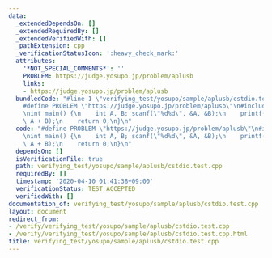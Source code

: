 ```yaml
---
data:
  _extendedDependsOn: []
  _extendedRequiredBy: []
  _extendedVerifiedWith: []
  _pathExtension: cpp
  _verificationStatusIcon: ':heavy_check_mark:'
  attributes:
    '*NOT_SPECIAL_COMMENTS*': ''
    PROBLEM: https://judge.yosupo.jp/problem/aplusb
    links:
    - https://judge.yosupo.jp/problem/aplusb
  bundledCode: "#line 1 \"verifying_test/yosupo/sample/aplusb/cstdio.test.cpp\"\n\
    #define PROBLEM \"https://judge.yosupo.jp/problem/aplusb\"\n#include <cstdio>\n\
    \nint main() {\n    int A, B; scanf(\"%d%d\", &A, &B);\n    printf(\"%d\\n\",\
    \ A + B);\n    return 0;\n}\n"
  code: "#define PROBLEM \"https://judge.yosupo.jp/problem/aplusb\"\n#include <cstdio>\n\
    \nint main() {\n    int A, B; scanf(\"%d%d\", &A, &B);\n    printf(\"%d\\n\",\
    \ A + B);\n    return 0;\n}\n"
  dependsOn: []
  isVerificationFile: true
  path: verifying_test/yosupo/sample/aplusb/cstdio.test.cpp
  requiredBy: []
  timestamp: '2020-04-10 01:41:38+09:00'
  verificationStatus: TEST_ACCEPTED
  verifiedWith: []
documentation_of: verifying_test/yosupo/sample/aplusb/cstdio.test.cpp
layout: document
redirect_from:
- /verify/verifying_test/yosupo/sample/aplusb/cstdio.test.cpp
- /verify/verifying_test/yosupo/sample/aplusb/cstdio.test.cpp.html
title: verifying_test/yosupo/sample/aplusb/cstdio.test.cpp
---
```


